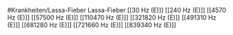 #Krankheiten/Lassa-Fieber
Lassa-Fieber
[[30 Hz (E)]]
[[240 Hz (E)]]
[[4570 Hz (E)]]
[[57500 Hz (E)]]
[[110470 Hz (E)]]
[[321820 Hz (E)]]
[[491310 Hz (E)]]
[[681280 Hz (E)]]
[[721660 Hz (E)]]
[[839340 Hz (E)]]